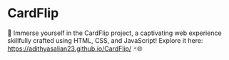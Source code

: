 # CardFlip

🔄 Immerse yourself in the CardFlip project, a captivating web experience skillfully crafted using HTML, CSS, and JavaScript! Explore it here: https://adithyasalian23.github.io/CardFlip/ 🃏🌐
